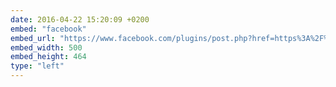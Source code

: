 ```yaml
---
date: 2016-04-22 15:20:09 +0200
embed: "facebook"
embed_url: "https://www.facebook.com/plugins/post.php?href=https%3A%2F%2Fwww.facebook.com%2Fphoto.php%3Ffbid%3D977435485705993%26set%3Da.381751091941105.1073741825.100003186531392%26type%3D3&width=500"
embed_width: 500
embed_height: 464
type: "left"
---
```

